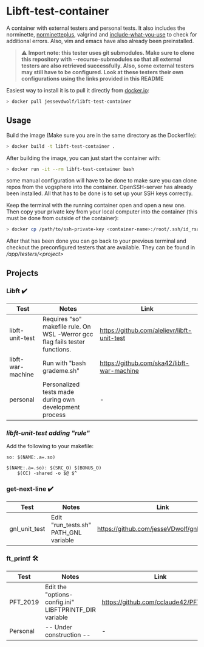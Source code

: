 # Libft-test-container

A container with external testers and personal tests. It also includes the norminette, [norminetteplus](https://github.com/thijsdejong/codam-norminette-plus), valgrind and [include-what-you-use](https://github.com/include-what-you-use/include-what-you-use/tree/clang_9.0) to check for additional errors. Also, vim and emacs
have also already been preinstalled.
> :warning: **Import note: this tester uses git submodules. Make sure to clone this repository with --recurse-submodules so that all external testers are also retrieved successfully. Also, some external testers may still have to be configured. Look at these testers their own configurations using the links provided in this README**

Easiest way to install it is to pull it directly from [docker.io](https://hub.docker.com/r/jessevdwolf/libft-test-container):
```bash
> docker pull jessevdwolf/libft-test-container
```

## Usage
Build the image (Make sure you are in the same directory as the Dockerfile):
```bash
> docker build -t libft-test-container .
```

After building the image, you can just start the container with:
```bash
> docker run -it --rm libft-test-container bash
```
some manual configuration will have to be done to make sure
you can clone repos from the vogsphere into the container. OpenSSH-server has already been
installed. All that has to be done is to set up your SSH keys correctly. 

Keep the terminal with the running container open and open a new one.
Then copy your private key from your local computer into the container (this must be done from outside of the container):
```bash
> docker cp /path/to/ssh-private-key <container-name>:/root/.ssh/id_rsa
```

After that has been done you can go back to your previous terminal and checkout the preconfigured
testers that are available. They can be found in */app/testers/\<project>*

## Projects

### **Libft** :heavy_check_mark:
| Test              | Notes                                                                       | Link                                        |
|-------------------|-----------------------------------------------------------------------------|---------------------------------------------|
| libft-unit-test   | Requires "so" makefile rule. On WSL -Werror gcc flag fails tester functions. | https://github.com/alelievr/libft-unit-test |
| libft-war-machine | Run with "bash grademe.sh"                                                  | https://github.com/ska42/libft-war-machine  |
| personal          | Personalized tests made during own development process                      | -                                           |

### *libft-unit-test adding "rule"*
Add the following to your makefile:
```
so: $(NAME:.a=.so)

$(NAME:.a=.so): $(SRC_O) $(BONUS_O)
	$(CC) -shared -o $@ $^
```

### **get-next-line** :heavy_check_mark:
| Test          | Notes                                 | Link                                          |
|---------------|---------------------------------------|-----------------------------------------------|
| gnl_unit_test | Edit "run_tests.sh" PATH_GNL variable | https://github.com/jesseVDwolf/gnl_unit_tests |

### **ft_printf** :hammer_and_wrench:
| Test     | Notes                                                  | Link                                  |
|----------|--------------------------------------------------------|---------------------------------------|
| PFT_2019 | Edit the "options-config.ini" LIBFTPRINTF_DIR variable | https://github.com/cclaude42/PFT_2019 |
| Personal | -- Under construction --                               | -                                     |